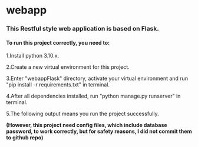 # webapp

### This Restful style web application is based on Flask.

#### To run this project correctly, you need to:

1.Install python 3.10.x.  

2.Create a new  virtual environment for this project. 

3.Enter "webappFlask" directory, activate your  virtual environment and run "pip install -r requirements.txt" in terminal.  

4.After all dependencies installed, run "python manage.py runserver" in terminal.

5.The following output means you run the project successfully.

**(However, this project need config files, which include database password, to work correctly, but for safety reasons, I did not commit them to github repo)**   
